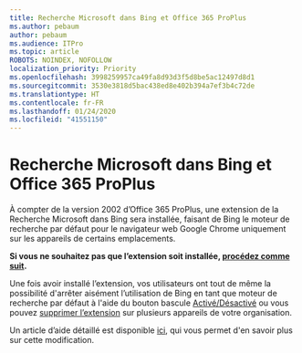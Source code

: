 ```yaml
---
title: Recherche Microsoft dans Bing et Office 365 ProPlus
ms.author: pebaum
author: pebaum
ms.audience: ITPro
ms.topic: article
ROBOTS: NOINDEX, NOFOLLOW
localization_priority: Priority
ms.openlocfilehash: 3998259957ca49fa8d93d3f5d8be5ac12497d8d1
ms.sourcegitcommit: 3530e3818d5bac438ed8e402b394a7ef3b4c72de
ms.translationtype: HT
ms.contentlocale: fr-FR
ms.lasthandoff: 01/24/2020
ms.locfileid: "41551150"
---
```

# <a name="microsoft-search-in-bing-and-office-365-proplus"></a>Recherche Microsoft dans Bing et Office 365 ProPlus

À compter de la version 2002 d’Office 365 ProPlus, une extension de la Recherche Microsoft dans Bing sera installée, faisant de Bing le moteur de recherche par défaut pour le navigateur web Google Chrome uniquement sur les appareils de certains emplacements.

**Si vous ne souhaitez pas que l’extension soit installée, [procédez comme suit](https://docs.microsoft.com/deployoffice/microsoft-search-bing#how-to-exclude-the-extension-for-microsoft-search-in-bing-from-being-installed).**

Une fois avoir installé l’extension, vos utilisateurs ont tout de même la possibilité d'arrêter aisément l’utilisation de Bing en tant que moteur de recherche par défaut à l'aide du bouton bascule [Activé/Désactivé](https://docs.microsoft.com/deployoffice/microsoft-search-bing#change-whether-bing-is-the-default-search-engine-for-google-chrome) ou vous pouvez [supprimer l’extension](https://docs.microsoft.com/deployoffice/microsoft-search-bing#how-to-remove-the-extension-after-its-been-installed) sur plusieurs appareils de votre organisation.

Un article d’aide détaillé est disponible [ici](https://docs.microsoft.com/deployoffice/microsoft-search-bing), qui vous permet d'en savoir plus sur cette modification.
